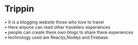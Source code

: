 # Trippin

• It is a blogging website those who love to travel<br />
• Here anyone can read other travellers experiences<br /> 
• people can create there own blogs to share there experiences<br /> 
• technology used are Reactjs,Nodejs and Firebase<br /> 
